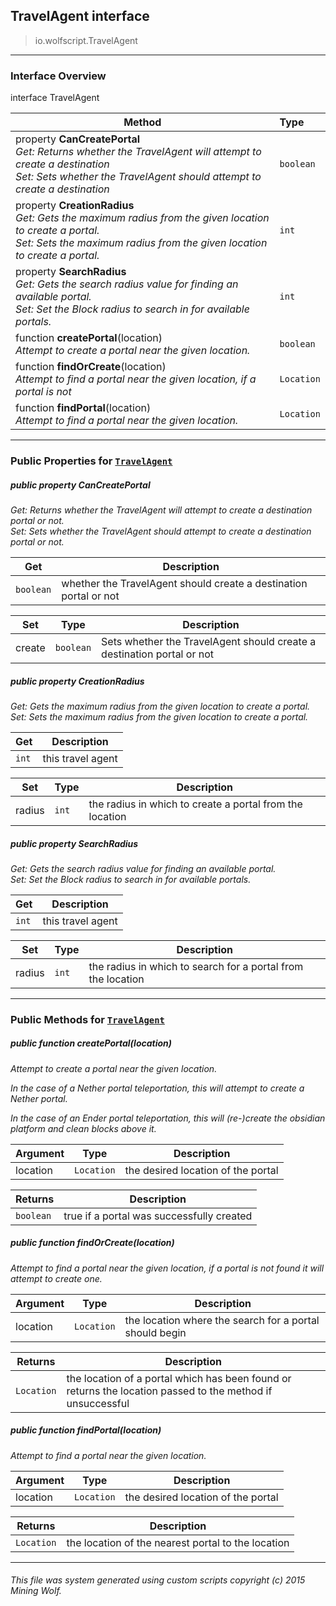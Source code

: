 ## TravelAgent __interface__

>io.wolfscript.TravelAgent

---

### Interface Overview

interface TravelAgent

Method | Type   
--- | :--- 
  property __CanCreatePortal__ <br> _Get: Returns whether the TravelAgent will attempt to create a destination<br>Set: Sets whether the TravelAgent should attempt to create a destination_ | `boolean`
  property __CreationRadius__ <br> _Get: Gets the maximum radius from the given location to create a portal.<br>Set: Sets the maximum radius from the given location to create a portal._ | `int`
  property __SearchRadius__ <br> _Get: Gets the search radius value for finding an available portal.<br>Set: Set the Block radius to search in for available portals._ | `int`
 function __createPortal__(location) <br> _Attempt to create a portal near the given location._ | `boolean`
 function __findOrCreate__(location) <br> _Attempt to find a portal near the given location, if a portal is not_ | `Location`
 function __findPortal__(location) <br> _Attempt to find a portal near the given location._ | `Location`



---


### Public Properties for [`TravelAgent`](TravelAgent.md)

##### <a id='cancreateportal'></a>public   property __CanCreatePortal__

_Get: Returns whether the TravelAgent will attempt to create a destination portal or not.<br>Set: Sets whether the TravelAgent should attempt to create a destination portal or not._

Get | Description
--- | --- 
`boolean` | whether the TravelAgent should create a destination portal or not

Set | Type | Description  
--- | --- | --- 
create | `boolean` | Sets whether the TravelAgent should create a destination portal or not


##### <a id='creationradius'></a>public   property __CreationRadius__

_Get: Gets the maximum radius from the given location to create a portal.<br>Set: Sets the maximum radius from the given location to create a portal._

Get | Description
--- | --- 
`int` | this travel agent

Set | Type | Description  
--- | --- | --- 
radius | `int` | the radius in which to create a portal from the location


##### <a id='searchradius'></a>public   property __SearchRadius__

_Get: Gets the search radius value for finding an available portal.<br>Set: Set the Block radius to search in for available portals._

Get | Description
--- | --- 
`int` | this travel agent

Set | Type | Description  
--- | --- | --- 
radius | `int` | the radius in which to search for a portal from the location


---

### Public Methods for [`TravelAgent`](TravelAgent.md)

##### <a id='createportal'></a>public  function __createPortal__(location)

_Attempt to create a portal near the given location. <p> In the case of a Nether portal teleportation, this will attempt to create a Nether portal. <p> In the case of an Ender portal teleportation, this will (re-)create the obsidian platform and clean blocks above it._

Argument | Type | Description  
--- | --- | --- 
location | `Location` | the desired location of the portal

Returns | Description
--- | --- 
`boolean` | true if a portal was successfully created


##### <a id='findorcreate'></a>public  function __findOrCreate__(location)

_Attempt to find a portal near the given location, if a portal is not found it will attempt to create one._

Argument | Type | Description  
--- | --- | --- 
location | `Location` | the location where the search for a portal should begin

Returns | Description
--- | --- 
`Location` | the location of a portal which has been found or returns the location passed to the method if unsuccessful


##### <a id='findportal'></a>public  function __findPortal__(location)

_Attempt to find a portal near the given location._

Argument | Type | Description  
--- | --- | --- 
location | `Location` | the desired location of the portal

Returns | Description
--- | --- 
`Location` | the location of the nearest portal to the location


---


###### This file was system generated using custom scripts copyright (c) 2015 Mining Wolf.
	

